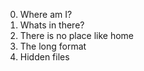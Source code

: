 0. Where am I?
1. Whats in there?
2. There is no place like home
3. The long format
4. Hidden files
